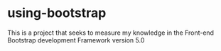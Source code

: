 # using-bootstrap
This is a project that seeks to measure my knowledge in the Front-end Bootstrap development Framework version 5.0
